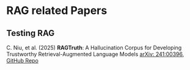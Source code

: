 # RAG related Papers

## Testing RAG
C. Niu, et al. (2025) **RAGTruth**: A Hallucination Corpus for Developing Trustworthy Retrieval-Augmented Language Models [arXiv: 241:00396](https://arxiv.org/abs/2401.00396/), [GitHub Repo](https://github.com/ParticleMedia/RAGTruth)